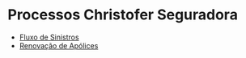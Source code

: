 # Processos Christofer Seguradora

- [Fluxo de Sinistros](sinistros.md)
- [Renovação de Apólices](apolices.md)
